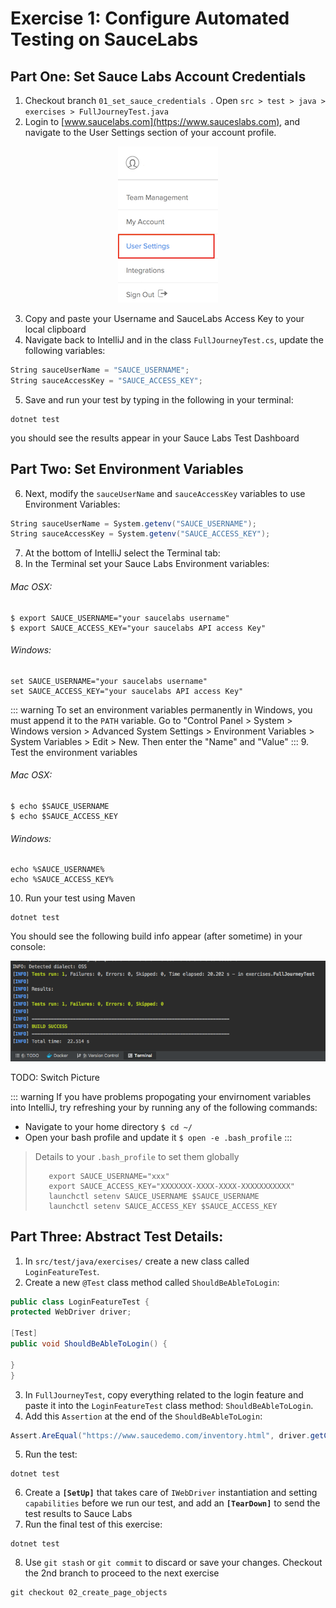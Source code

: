 # Exercise 1: Configure Automated Testing on SauceLabs

## Part One: Set Sauce Labs Account Credentials
1. Checkout branch `01_set_sauce_credentials `. Open `src > test > java > exercises > FullJourneyTest.java`
2. Login to [www.saucelabs.com](https://www.sauceslabs.com), and navigate to the User Settings section of your account profile.


<p align="center">
  <img src="./images/user-settings.png" />
</p>


3. Copy and paste your Username and SauceLabs Access Key to your local clipboard
4. Navigate back to IntelliJ and in the class `FullJourneyTest.cs`, update the following variables:

```csharp
String sauceUserName = "SAUCE_USERNAME";
String sauceAccessKey = "SAUCE_ACCESS_KEY";
```
5. Save and run your test by typing in the following in your terminal:

```shell
dotnet test
``` 
you should see the results appear in your Sauce Labs Test Dashboard

## Part Two: Set Environment Variables

6. Next, modify the `sauceUserName` and `sauceAccessKey` variables to use Environment Variables:

```csharp
String sauceUserName = System.getenv("SAUCE_USERNAME");
String sauceAccessKey = System.getenv("SAUCE_ACCESS_KEY");
```

7. At the bottom of IntelliJ select the Terminal tab:
8. In the Terminal set your Sauce Labs Environment variables:   

###### Mac OSX:
```shell
$ export SAUCE_USERNAME="your saucelabs username"
$ export SAUCE_ACCESS_KEY="your saucelabs API access Key"
```
###### Windows:
```shell
set SAUCE_USERNAME="your saucelabs username"
set SAUCE_ACCESS_KEY="your saucelabs API access Key"
```

::: warning
To set an environment variables permanently in Windows, you must append it to the `PATH` variable.
Go to "Control Panel > System > Windows version > Advanced System Settings > Environment Variables > System Variables > Edit > New. Then enter the "Name" and "Value"
:::
9. Test the environment variables
###### Mac OSX:
```shell
$ echo $SAUCE_USERNAME
$ echo $SAUCE_ACCESS_KEY
```
###### Windows:
```shell
echo %SAUCE_USERNAME%
echo %SAUCE_ACCESS_KEY%
```
10. Run your test using Maven
```shell
dotnet test
```

You should see the following build info appear (after sometime) in your console:

![Successful Test Build Info](./images/ex1-test-build.png)

TODO: Switch Picture

::: warning
 If you have problems propogating your envirnoment variables into IntelliJ, try refreshing your by running any of the following commands: 
  * Navigate to your home directory `$ cd ~/`
  * Open your bash profile and update it `$ open -e .bash_profile`
:::
> Details to your `.bash_profile` to set them globally
> ```
>    export SAUCE_USERNAME="xxx"
>    export SAUCE_ACCESS_KEY="XXXXXXX-XXXX-XXXX-XXXXXXXXXXX"
>    launchctl setenv SAUCE_USERNAME $SAUCE_USERNAME
>    launchctl setenv SAUCE_ACCESS_KEY $SAUCE_ACCESS_KEY
> ```


## Part Three: Abstract Test Details:
1. In `src/test/java/exercises/` create a new class called `LoginFeatureTest`.
2. Create a new `@Test` class method called `ShouldBeAbleToLogin`:

```csharp
public class LoginFeatureTest {
protected WebDriver driver;

[Test]
public void ShouldBeAbleToLogin() {

}
}
```
3. In `FullJourneyTest`, copy everything related to the login feature
and paste it into the `LoginFeatureTest` class method: `ShouldBeAbleToLogin`.
4. Add this `Assertion` at the end of the `ShouldBeAbleToLogin`:
```csharp
Assert.AreEqual("https://www.saucedemo.com/inventory.html", driver.getCurrentUrl());
```
5. Run the test:
```
dotnet test
```
6. Create a **`[SetUp]`** that takes care of `IWebDriver` instantiation and setting `capabilities` before we run our test, and add an **`[TearDown]`** to send the test results to Sauce Labs
7. Run the final test of this exercise:
```shell
dotnet test 
```
8. Use `git stash` or `git commit` to discard or save your changes. Checkout the 2nd branch to proceed to the next exercise
```shell
git checkout 02_create_page_objects
```